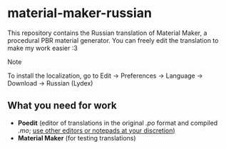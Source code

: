 # material-maker-russian
This repository contains the Russian translation of Material Maker, a procedural PBR material generator.
You can freely edit the translation to make my work easier :3

> [!NOTE]
> To install the localization, go to Edit -> Preferences -> Language -> Download -> Russian (Lydex)

## What you need for work
- **Poedit** (editor of translations in the original *.po* format and compiled *.mo*; <ins>use other editors or notepads at your discretion<ins/>)
- **Material Maker** (for testing translations)